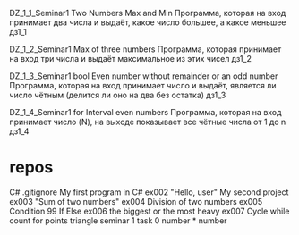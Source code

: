 DZ_1_1_Seminar1 Two Numbers Max and Min Программа, которая на вход принимает два числа и выдаёт, какое число большее, а какое меньшее дз1_1

DZ_1_2_Seminar1 Max of three numbers Программа, которая принимает на вход три числа и выдаёт максимальное из этих чисел дз1_2

DZ_1_3_Seminar1 bool Even number without remainder or an odd number Программа, которая на вход принимает число и выдаёт, является ли число чётным (делится ли оно на два без остатка) дз1_3

DZ_1_4_Seminar1 for Interval even numbers Программа, которая на вход принимает число (N), на выходе показывает все чётные числа от 1 до n дз1_4

# repos
C#
.gitignore
My first program in C# ex002 "Hello, user"
My second project ex003 "Sum of two numbers"
ex004 Division of two numbers
ex005 Condition 99 If Else
ex006 the biggest or the most heavy
ex007 Cycle while count for points triangle
seminar 1 task 0 number * number
